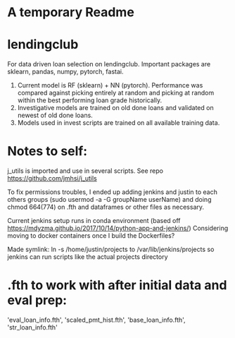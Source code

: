 # A temporary Readme

# lendingclub

For data driven loan selection on lendingclub. Important packages are sklearn, pandas, numpy, pytorch, fastai.

1) Current model is RF (sklearn) + NN (pytorch). Performance was compared against picking entirely at random and picking at random within the best performing loan grade historically.
2) Investigative models are trained on old done loans and validated on newest of old done loans.
3) Models used in invest scripts are trained on all available training data.

# Notes to self:
j_utils is imported and use in several scripts. See repo https://github.com/jmhsi/j_utils

To fix permissions troubles, I ended up adding jenkins and justin to each others groups (sudo usermod -a -G groupName userName) and doing chmod 664(774) on .fth and dataframes or other files as necessary. 

Current jenkins setup runs in conda environment (based off https://mdyzma.github.io/2017/10/14/python-app-and-jenkins/)
Considering moving to docker containers once I build the Dockerfiles?

Made symlink: ln -s /home/justin/projects to /var/lib/jenkins/projects so jenkins can run scripts like the actual projects directory

# .fth to work with after initial data and eval prep:
'eval_loan_info.fth', 'scaled_pmt_hist.fth', 'base_loan_info.fth', 'str_loan_info.fth'
